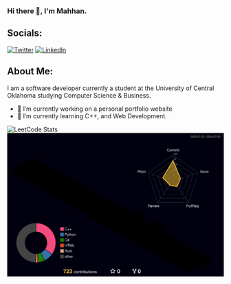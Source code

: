 ### Hi there 👋, I'm Mahhan.

## Socials:
<a href="http://www.twitter.com/mahhanakbaran"><img src="https://www.svgrepo.com/show/475689/twitter-color.svg" alt="Twitter" width="35px"/></a>
<a href="https://www.linkedin.com/in/mahhan-akbaran/"><img src="https://www.svgrepo.com/show/448234/linkedin.svg" alt="LinkedIn" width="35px"/></a>


## About Me:
I am a software developer currently a student at the University of Central Oklahoma studying Computer Science & Business.


- 🔭 I’m currently working on a personal portfolio website
- 🌱 I’m currently learning C++, and Web Development.

![LeetCode Stats](https://leetcard.jacoblin.cool/mahhanakbaran?theme=unicorn&font=Anek%20Devanagari)
![](./profile-3d-contrib/profile-night-rainbow.svg)

